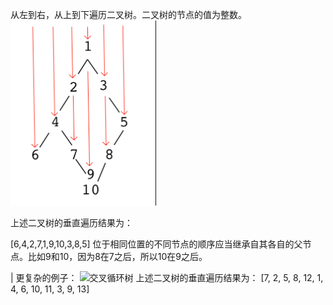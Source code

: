 从左到右，从上到下遍历二叉树。二叉树的节点的值为整数。
![alt text](image.png)

上述二叉树的垂直遍历结果为：

[6,4,2,7,1,9,10,3,8,5]
位于相同位置的不同节点的顺序应当继承自其各自的父节点。比如9和10，因为8在7之后，所以10在9之后。

| 更复杂的例子：
![交叉循环树](https://cdn.bfe.dev/bfe/img/7g52BZ1fUZNxCJlEurAxtGrLNd54px7D_470x504_1604833181756.png)
上述二叉树的垂直遍历结果为：
[7, 2, 5, 8, 12, 1, 4, 6, 10, 11, 3, 9, 13]
